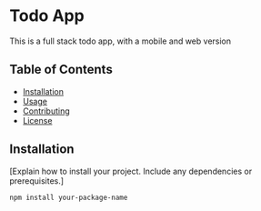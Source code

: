 # Todo App

This is a full stack todo app, with a mobile and web version

## Table of Contents

- [Installation](#installation)
- [Usage](#usage)
- [Contributing](#contributing)
- [License](#license)

## Installation
[Explain how to install your project. Include any dependencies or prerequisites.]

```bash
npm install your-package-name
```
##
